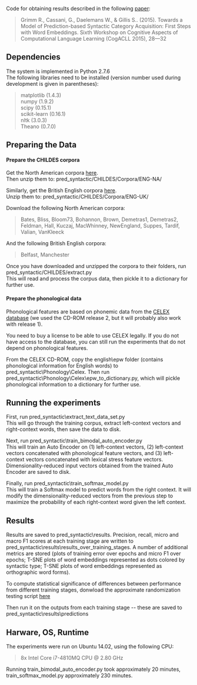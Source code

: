 Code for obtaining results described in the following [paper](http://www.aclweb.org/anthology/W/W15/W15-24.pdf#page=40): 

> Grimm R., Cassani, G., Daelemans W., & Gillis S.. (2015). Towards a Model of Prediction-based Syntactic Category Acquisition: First Steps with Word Embeddings. Sixth Workshop on Cognitive Aspects of Computational Language Learning (CogACLL 2015), 28—32



## Dependencies

The system is implemented in Python 2.7.6  
The following libraries need to be installed (version number used during development is given in parentheses):  
> matplotlib (1.4.3)  
numpy (1.9.2)  
scipy (0.15.1)  
scikit-learn (0.16.1)  
nltk (3.0.3)  
Theano (0.7.0)


## Preparing the Data 

#### Prepare the CHILDES corpora 

Get the North American corpora [here](http://childes.psy.cmu.edu/data-xml/Eng-NA-MOR/).  
Then unzip them to: pred_syntactic/CHILDES/Corpora/ENG-NA/

Similarly, get the British English corpora [here](http://childes.psy.cmu.edu/data-xml/Eng-UK-MOR/).   
Unzip them to: pred_syntactic/CHILDES/Corpora/ENG-UK/

Download the following North American corpora:
> Bates, Bliss, Bloom73, Bohannon, Brown, Demetras1, Demetras2, Feldman, Hall, Kuczaj, MacWhinney, NewEngland, Suppes, Tardif,
Valian, VanKleeck

And the following British English corpora:  
> Belfast, Manchester

Once you have downloaded and unzipped the corpora to their folders, run pred_syntactic/CHILDES/extract.py   
This will read and process the corpus data, then pickle it to a dictionary for further use. 


#### Prepare the phonological data 

Phonological features are based on phonemic data from the [CELEX database](http://wwwlands2.let.kun.nl/members/software/celex.html) (we used the CD-ROM release 2, but it will probably also work with release 1).

You need to buy a license to be able to use CELEX legally. If you do not have access to the database, you can still run the experiments that do not depend on phonological features.

From the CELEX CD-ROM, copy the english\epw folder (contains phonological information for English words) to pred_syntactic\Phonology\Celex.
Then run pred_syntactic\Phonology\Celex\epw_to_dictionary.py, which will pickle phonological information to a dictionary for further use.


## Running the experiments 

First, run pred_syntactic\extract_text_data_set.py  
This will go through the training corpus, extract left-context vectors and right-context words, then save the data to disk. 

Next, run pred_syntactic\train_bimodal_auto_encoder.py  
This will train an Auto Encoder on (1) left-context vectors, (2) left-context vectors concatenated with phonological feature vectors, and (3) left-context vectors concatenated with lexical stress feature vectors. Dimensionality-reduced input vectors obtained from the trained Auto Encoder are saved to disk.

Finally, run pred_syntactic\train_softmax_model.py  
This will train a Softmax model to predict words from the right context. It will modify the dimensionality-reduced vectors from the
previous step to maximize the probability of each right-context word given the left context. 

## Results

Results are saved to pred_syntactic\results. Precision, recall, micro and macro F1 scores at each training stage are written to pred_syntactic\results\results_over_training_stages. A number of additional metrics are stored (plots of training error over epochs and micro F1 over epochs; T-SNE plots of word embeddings represented as dots colored by syntactic type; T-SNE plots of word embeddings represented as orthographic word forms). 

To compute statistical significance of differences between performance from different training stages, donwload the approximate randomization testing script [here](http://www.clips.ua.ac.be/scripts/art)

Then run it on the outputs from each training stage -- these are saved to pred_syntactic\results\predictions

## Harware, OS, Runtime 

The experiments were run on Ubuntu 14.02, using the following CPU: 
> 8x Intel Core i7-4810MQ CPU @ 2.80 GHz

Running train_bimodal_auto_encoder.py took approximately 20 minutes, train_softmax_model.py approximately 230 minutes.




